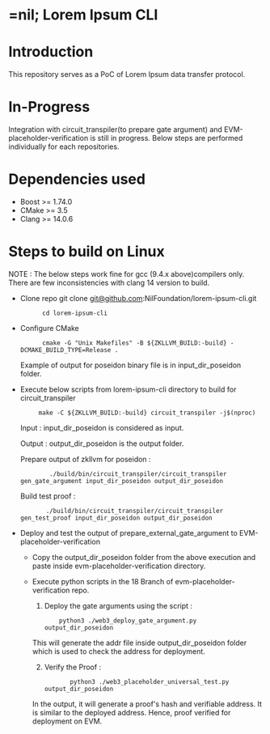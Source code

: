 # =nil; Lorem Ipsum CLI

# Introduction

This repository serves as a PoC of Lorem Ipsum data transfer protocol.

# In-Progress
Integration with circuit_transpiler(to prepare gate argument) and EVM-placeholder-verification is still in progress. 
Below steps are performed individually for each repositories.

# Dependencies used
 - Boost >= 1.74.0
 - CMake >= 3.5
 - Clang >= 14.0.6


# Steps to build on Linux

NOTE : The below steps work fine for gcc (9.4.x above)compilers only. There are few inconsistencies with clang 14 version to build.
 - Clone repo
             git clone git@github.com:NilFoundation/lorem-ipsum-cli.git

             cd lorem-ipsum-cli    

 - Configure CMake 

             cmake -G "Unix Makefiles" -B ${ZKLLVM_BUILD:-build} -DCMAKE_BUILD_TYPE=Release .

    Example of output for poseidon binary file is in input_dir_poseidon folder. 

 - Execute below scripts from lorem-ipsum-cli directory to build for circuit_transpiler 

            make -C ${ZKLLVM_BUILD:-build} circuit_transpiler -j$(nproc)

   Input : input_dir_poseidon is considered as input.

   Output : output_dir_poseidon is the output folder.

   Prepare output of zkllvm for poseidon :   
   
               ./build/bin/circuit_transpiler/circuit_transpiler gen_gate_argument input_dir_poseidon output_dir_poseidon

   Build test proof :   
   
              ./build/bin/circuit_transpiler/circuit_transpiler gen_test_proof input_dir_poseidon output_dir_poseidon 

 - Deploy and test the output of prepare_external_gate_argument to EVM-placeholder-verification
    - Copy the output_dir_poseidon folder from the above execution and paste inside evm-placeholder-verification directory.
    - Execute python scripts in the 18 Branch of evm-placeholder-verification repo. 
        1. Deploy the gate arguments using the script :  
        
                   python3 ./web3_deploy_gate_argument.py output_dir_poseidon 
        This will generate the addr file inside output_dir_poseidon folder which is used to check the address for deployment.

        2. Verify the Proof :     
        
                      python3 ./web3_placeholder_universal_test.py output_dir_poseidon
        In the output, it will generate a proof's hash and verifiable address. 
        It is similar to the deployed address. Hence, proof verified for deployment on EVM.
    
